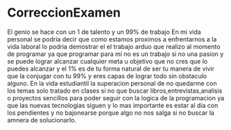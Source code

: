 # CorreccionExamen
El genio se hace con un 1 de talento y un 99% de trabajo
En mi vida personal se podria decir que como estamos proximos a enfrentarnos a la vida laboral
lo podria demostrar el el trabajo arduo que realizo al momento de programar ya que programar para mi
no es un trabajo si no una pasion y se puede lograr alcanzar cualquier meta u objetivo que no cres que lo 
puedes alcanzar y el 1% es de tu forma natural de ser tu manera de vivir que la conjugar con tu 99% y eres capas de lograr 
todo sin obstaculo alguno.
En la vida estudiantil la superacion personal de no quedarme con los temas solo tratado en clases si no que buscar 
libros,entrevistas,analisis o proyectos sencillos para poder seguir con la logica de la programacion ya que las nuevas 
tecnologias siguen y lo mas importante es estar al dia con los pendientes y no bajonearse porque algo no nos salga si
no buscar la amnera de solucionarlo.
